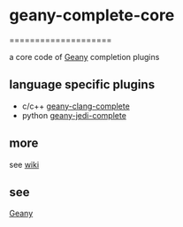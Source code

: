 # geany-complete-core
====================

a core code of [Geany](https://github.com/geany/geany) completion plugins

## language specific plugins

- c/c++ [geany-clang-complete](https://github.com/notetau/geany-clang-complete)
- python [geany-jedi-complete](https://github.com/notetau/geany-jedi-complete)

## more
see [wiki](https://github.com/notetau/geany-complete-core/wiki)

## see
[Geany](https://github.com/geany/geany)
